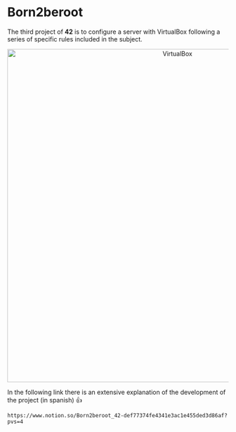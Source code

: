 # Born2beroot

The third project of <b>42</b> is to configure a server with VirtualBox following a series of specific rules included in the subject.

<p align="center">
<img width="759" alt="VirtualBox" src="https://github.com/rinagm/Born2beroot/assets/49957194/8089f6ef-6252-499c-9033-39e568c152e4">
</p>

In the following link there is an extensive explanation of the development of the project (in spanish) :+1:

    https://www.notion.so/Born2beroot_42-def77374fe4341e3ac1e455ded3d86af?pvs=4
